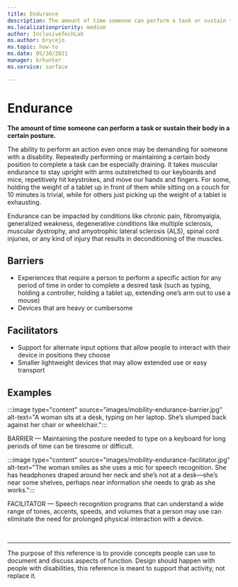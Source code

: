 ```yaml
---
title: Endurance
description: The amount of time someone can perform a task or sustain their body in a certain posture
ms.localizationpriority: medium
author: InclusiveTechLab
ms.author: brycejo 
ms.topic: how-to
ms.date: 05/20/2021
manager: krhunter
ms.service: surface

---
```


# Endurance

**The amount of time someone can perform a task or sustain their body in a certain posture.**

The ability to perform an action even once may be demanding for someone with a disability. Repeatedly performing or maintaining a certain body position to complete a task can be especially draining. It takes muscular endurance to stay upright with arms outstretched to our keyboards and mice, repetitively hit keystrokes, and move our hands and fingers. For some, holding the weight of a tablet up in front of them while sitting on a couch for 10 minutes is trivial, while for others just picking up the weight of a tablet is exhausting.

Endurance can be impacted by conditions like chronic pain, fibromyalgia, generalized weakness, degenerative conditions like multiple sclerosis, muscular dystrophy, and amyotrophic lateral sclerosis (ALS), spinal cord injuries, or any kind of injury that results in deconditioning of the muscles.

## Barriers
* Experiences that require a person to perform a specific action for any period of time in order to complete a desired task (such as typing, holding a controller, holding a tablet up, extending one’s arm out to use a mouse)​
* Devices that are heavy or cumbersome​

## Facilitators
* Support for alternate input options that allow people to interact with their device in positions they choose​
* Smaller lightweight devices that may allow extended use or easy transport​

## Examples

:::image type="content" source="images/mobility-endurance-barrier.jpg" alt-text="A woman sits at a desk, typing on her laptop. She’s slumped back against her chair or wheelchair.":::

BARRIER — Maintaining the posture needed to type on a keyboard for long periods of time can be tiresome or difficult. 

:::image type="content" source="images/mobility-endurance-facilitator.jpg" alt-text="The woman smiles as she uses a mic for speech recognition. She has headphones draped around her neck and she’s not at a desk—she’s near some shelves, perhaps near information she needs to grab as she works.":::

FACILITATOR — Speech recognition programs that can understand a wide range of tones, accents, speeds, and volumes that a person may use can eliminate the need for prolonged physical interaction with a device. 


&nbsp;

[comment]: # (Footer statement)
___
The purpose of this reference is to provide concepts people can use to document and discuss aspects of function. Design should happen with people with disabilities, this reference is meant to support that activity, not replace it. 
